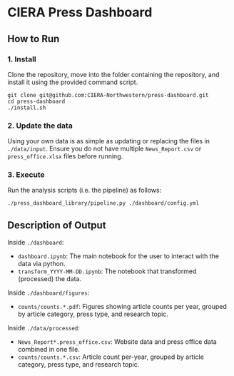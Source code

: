 # CIERA Press Dashboard

## How to Run

### 1. Install

Clone the repository, move into the folder containing the repository, and install it using the provided command script.
```
git clone git@github.com:CIERA-Northwestern/press-dashboard.git
cd press-dashboard
./install.sh
```

### 2. Update the data

Using your own data is as simple as updating or replacing the files in `./data/input`.
Ensure you do not have multiple `News_Report.csv` or `press_office.xlsx` files before running.

### 3. Execute

Run the analysis scripts (i.e. the pipeline) as follows:
```
./press_dashboard_library/pipeline.py ./dashboard/config.yml
```

## Description of Output

Inside `./dashboard`:
* `dashboard.ipynb`: The main notebook for the user to interact with the data via python.
* `transform_YYYY-MM-DD.ipynb`: The notebook that transformed (processed) the data.

Inside `./dashboard/figures`:
* `counts/counts.*.pdf`: Figures showing article counts per year, grouped by article category, press type, and research topic.

Inside `./data/processed`:
* `News_Report*.press_office.csv`: Website data and press office data combined in one file.
* `counts/counts.*.csv`: Article count per-year, grouped by article category, press type, and research topic.

